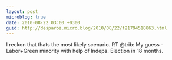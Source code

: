 ```yaml
---
layout: post
microblog: true
date: 2010-08-22 03:00 +0300
guid: http://desparoz.micro.blog/2010/08/22/t21794518863.html
---
```

I reckon that thats the most likely scenario. RT @trib: My guess - Labor+Green minority with help of Indeps. Election in 18 months.
